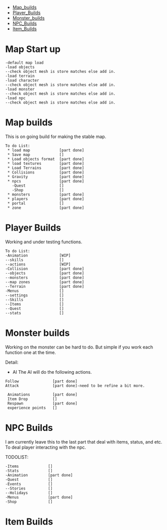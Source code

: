   * [Map\_builds](rpg_status#Map_Builds.md)
  * [Player\_Builds](rpg_status#Player_Builds.md)
  * [Monster\_builds](rpg_status#Monster_builds.md)
  * [NPC\_Builds](rpg_status#NPC_Builds.md)
  * [Item\_Builds](rpg_status#Item_Builds.md)

# Map Start up #
```
-default map load
-load objects
--check object mesh is store matches else add in.
-load terrain
-load character
--check object mesh is store matches else add in.
-load monster
--check object mesh is store matches else add in.
-load npc
--check object mesh is store matches else add in.

```
# Map builds #
This is on going build for making the stable map.

```
To do List:
 * load map             [part done]
 * Save map             []
 * Load objects format  [part done]
 * load textures        [part done]
 * Load Terrains        [part done]
 * Collisions           [part done]
 * Gravity              [part done]
 * npcs                 [part done]
   -Quest               []
   -Shop                []
 * monsters             [part done]
 * players              [part done]
 * portal               []
 * zone                 [part done]
```


# Player Builds #
Working and under testing functions.

```
To do List:
-Animation              [WIP]
--skills                []
--actions               [WIP]
-Collision              [part done]
--objects               [part done]
--monsters              [part done]
--map zones             [part done]
--Terrain               [part done]
-Menus                  []
--settings              []
--Skills                []
--Items                 []
--Quest                 []
--stats                 []
```

# Monster builds #
Working on the monster can be hard to do. But simple if you work each function one at the time.

Detail:
  * AI
The AI will do the following actions.
```
Follow               [part done]
Attack               [part done]-need to be refine a bit more.
```

```
 Animations          [part done]
 Item Drop           []
 Respawn             [part done]
 experience points   []
```

# NPC Builds #
I am currently leave this to the last part that deal with items, status, and etc. To deal player interacting with the npc.

TODOLIST:
```
-Items             []
-Stats             []
-Animation         [part done]
-Quest             []
-Events            []
--Stories          []
--Holidays         []
-Menus             [part done]
-Shop              []
```

# Item Builds #